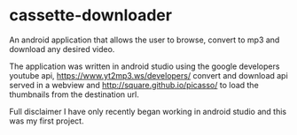 # cassette-downloader
An android application that allows the user to browse, convert to mp3 and download any desired video.

The application was written in android studio using the google developers youtube api, https://www.yt2mp3.ws/developers/ convert and download api served in a webview and http://square.github.io/picasso/ to load the thumbnails from the destination url.

Full disclaimer I have only recently began working in android studio and this was my first project.
